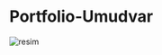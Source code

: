 # Portfolio-Umudvar

![resim](https://github.com/Umudvarr/Portfolio-Umudvar/assets/126266744/ca54e279-1c8e-43a4-aa9c-4bb9342750d9)
